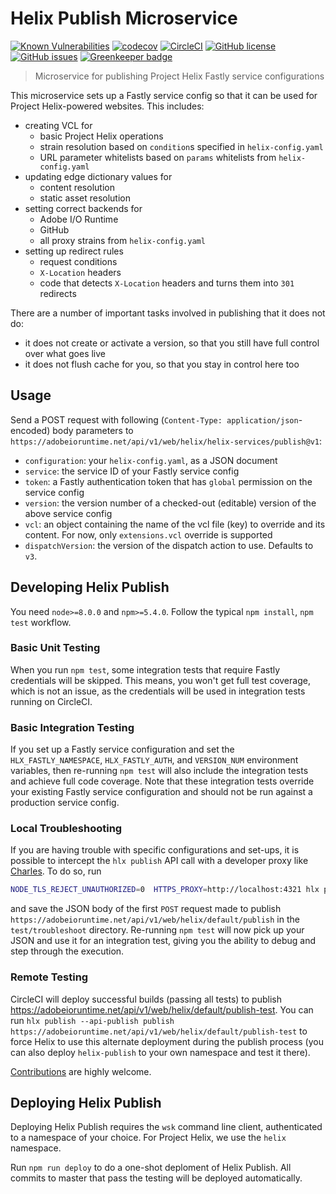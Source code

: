 # Helix Publish Microservice


[![Known Vulnerabilities](https://snyk.io/test/github/adobe/helix-publish/badge.svg?targetFile=package.json)](https://snyk.io/test/github/adobe/helix-publish?targetFile=package.json)
[![codecov](https://img.shields.io/codecov/c/github/adobe/helix-publish.svg)](https://codecov.io/gh/adobe/helix-publish)
[![CircleCI](https://img.shields.io/circleci/project/github/adobe/helix-publish.svg)](https://circleci.com/gh/adobe/helix-publish)
[![GitHub license](https://img.shields.io/github/license/adobe/helix-publish.svg)](https://github.com/adobe/helix-publish/blob/master/LICENSE)
[![GitHub issues](https://img.shields.io/github/issues/adobe/helix-publish.svg)](https://github.com/adobe/helix-publish/issues) [![Greenkeeper badge](https://badges.greenkeeper.io/adobe/helix-publish.svg)](https://greenkeeper.io/)


> Microservice for publishing Project Helix Fastly service configurations

This microservice sets up a Fastly service config so that it can be used for Project Helix-powered websites. This includes:

- creating VCL for
  - basic Project Helix operations
  - strain resolution based on `condition`s specified in `helix-config.yaml`
  - URL parameter whitelists based on `params` whitelists from `helix-config.yaml`
- updating edge dictionary values for
  - content resolution
  - static asset resolution
- setting correct backends for
  - Adobe I/O Runtime
  - GitHub
  - all proxy strains from `helix-config.yaml`
- setting up redirect rules
  - request conditions
  - `X-Location` headers
  - code that detects `X-Location` headers and turns them into `301` redirects

There are a number of important tasks involved in publishing that it does not do:

- it does not create or activate a version, so that you still have full control over what goes live
- it does not flush cache for you, so that you stay in control here too

## Usage

Send a POST request with following (`Content-Type: application/json`-encoded) body parameters to `https://adobeioruntime.net/api/v1/web/helix/helix-services/publish@v1`:

* `configuration`: your `helix-config.yaml`, as a JSON document
* `service`: the service ID of your Fastly service config
* `token`: a Fastly authentication token that has `global` permission on the service config
* `version`: the version number of a checked-out (editable) version of the above service config
* `vcl`: an object containing the name of the vcl file (key) to override and its content. For now, only `extensions.vcl` override is supported
* `dispatchVersion`: the version of the dispatch action to use. Defaults to `v3`.

## Developing Helix Publish

You need `node>=8.0.0` and `npm>=5.4.0`. Follow the typical `npm install`, `npm test` workflow.

### Basic Unit Testing

When you run `npm test`, some integration tests that require Fastly credentials will be skipped. This means, you won't get full test coverage, which is not an issue, as the credentials will be used in integration tests running on CircleCI.

### Basic Integration Testing

If you set up a Fastly service configuration and set the `HLX_FASTLY_NAMESPACE`, `HLX_FASTLY_AUTH`, and `VERSION_NUM` environment variables, then re-running `npm test` will also include the integration tests and achieve full code coverage. Note that these integration tests override your existing Fastly service configuration and should not be run against a production service config.

### Local Troubleshooting

If you are having trouble with specific configurations and set-ups, it is possible to intercept the `hlx publish` API call with a developer proxy like [Charles](https://www.charlesproxy.com). To do so, run 

```bash
NODE_TLS_REJECT_UNAUTHORIZED=0  HTTPS_PROXY=http://localhost:4321 hlx publish
```

and save the JSON body of the first `POST` request made to publish `https://adobeioruntime.net/api/v1/web/helix/default/publish` in the `test/troubleshoot` directory. Re-running `npm test` will now pick up your JSON and use it for an integration test, giving you the ability to debug and step through the execution.

### Remote Testing

CircleCI will deploy successful builds (passing all tests) to publish https://adobeioruntime.net/api/v1/web/helix/default/publish-test. You can run `hlx publish --api-publish publish https://adobeioruntime.net/api/v1/web/helix/default/publish-test` to force Helix to use this alternate deployment during the publish process (you can also deploy `helix-publish` to your own namespace and test it there).

[Contributions](CONTRIBUTING.md) are highly welcome.

## Deploying Helix Publish

Deploying Helix Publish requires the `wsk` command line client, authenticated to a namespace of your choice. For Project Helix, we use the `helix` namespace.

Run `npm run deploy` to do a one-shot deploment of Helix Publish. All commits to master that pass the testing will be deployed automatically.
